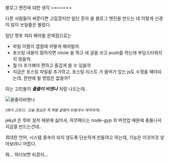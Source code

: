 ﻿<markdown>
블로그 엔진에 대한 생각
=======

다른 사람들이 써준다면 고맙겠지만 일단 혼자 쓸 블로그 엔진을 만드는 데 이렇게 신경이 많이 쓰일줄은 몰랐다.

일단 향후 처리 해야될 문제점으로는

 - 파일 이름이 겹칠때 어떻게 해야될까.
 - 포스팅 내용이 많아지면 clone 을 하고 새 글을 쓰고 push를 하는데 부담스러워지지 않을까.
 - 뭘 더 추가해야 편하고 즐겁게 쓸 수 있을까
 - 지금은 포스팅 파일을 추가하고, 포스팅 리스트 가 들어가 있는 js도 수정을 해야되는데, 한번에 될 방법은 없을까?
 
하는 고민들이 ___줄줄이 비엔나___ 처럼 나오는데..

![줄줄이비엔나](http://www.w-market.co.kr/data/file/world_popular/3695991576_8c58c1d0_68.jpg)

<small>(*배가 고프다.. 오늘 점심은 꼭 족발 골뱅이 비빔국수 먹어야지*)</small>

jekyll 은 루비 설치 때문에 싫어서, 하루패드는 node-gyp 의 버전업 때문에 충돌나서 지금껄 만드는건데..

최대한 언어, 시스템 종속이 되지 않도록 단순하게 만들려고 하는데, 기능은 이것저것 넣어보려니 어렵다.

뭐... 하다보면 되겠지...


</markdown>
